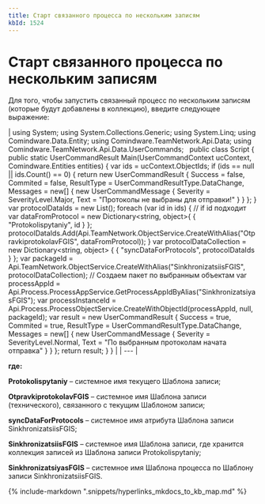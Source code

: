 ```yaml
---
title: Старт связанного процесса по нескольким записям
kbId: 1524
---
```


# Старт связанного процесса по нескольким записям

Для того, чтобы запустить связанный процесс по нескольким записям (которые будут добавлены в коллекцию), введите следующее выражение:

| using System; using System.Collections.Generic; using System.Linq; using Comindware.Data.Entity; using Comindware.TeamNetwork.Api.Data; using Comindware.TeamNetwork.Api.Data.UserCommands;   public class Script { public static UserCommandResult Main(UserCommandContext ucContext, Comindware.Entities entities) { var ids = ucContext.ObjectIds; if (ids == null || ids.Count() == 0) { return new UserCommandResult { Success = false, Commited = false, ResultType = UserCommandResultType.DataChange, Messages = new[] { new UserCommandMessage { Severity = SeverityLevel.Major, Text = "Протоколы не выбраны для отправки!" } } }; } var protocolDataIds = new List<string>(); foreach (var id in ids) { // if id подходит var dataFromProtocol = new Dictionary<string, object>{ { "Protokolispytaniy", id } }; protocolDataIds.Add(Api.TeamNetwork.ObjectService.CreateWithAlias("OtpravkiprotokolavFGIS", dataFromProtocol)); } var protocolDataCollection = new Dictionary<string, object> { { "syncDataForProtocols", protocolDataIds } }; var packageId = Api.TeamNetwork.ObjectService.CreateWithAlias("SinkhronizatsiisFGIS", protocolDataCollection); // Создаем пакет по выбранным объектам var processAppId = Api.Process.ProcessAppService.GetProcessAppIdByAlias("SinkhronizatsiyasFGIS"); var processInstanceId = Api.Process.ProcessObjectService.CreateWithObjectId(processAppId, null, packageId); var result = new UserCommandResult { Success = true, Commited = true, ResultType = UserCommandResultType.DataChange, Messages = new[] { new UserCommandMessage { Severity = SeverityLevel.Normal, Text = "По выбранным протоколам начата отправка" } } }; return result; } } |
| --- |

**где:**

**Protokolispytaniy** – системное имя текущего Шаблона записи;

**OtpravkiprotokolavFGIS** – системное имя Шаблона записи (технического), связанного с текущим Шаблоном записи;

**syncDataForProtocols** – системное имя атрибута Шаблона записи SinkhronizatsiisFGIS;

**SinkhronizatsiisFGIS** – системное имя Шаблона записи, где хранится коллекция записей из Шаблона записи Protokolispytaniy;

**SinkhronizatsiyasFGIS** – системное имя Шаблона процесса по Шаблону записи SinkhronizatsiisFGIS.

{% include-markdown ".snippets/hyperlinks_mkdocs_to_kb_map.md" %}
